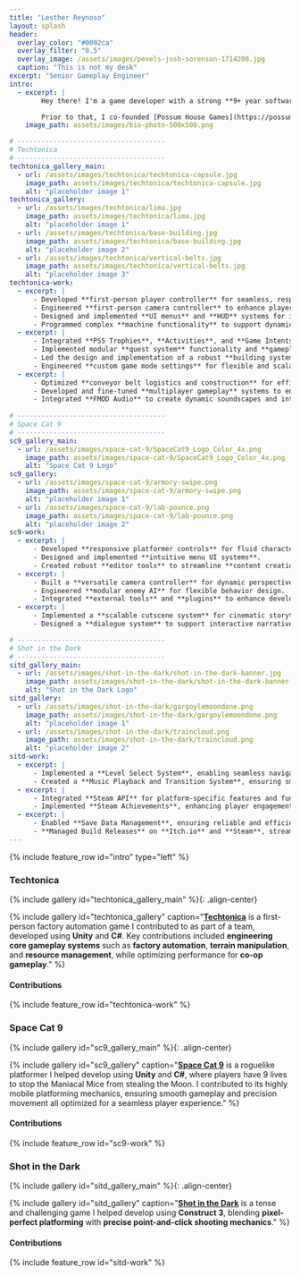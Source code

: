 ```yaml
---
title: "Lesther Reynoso"
layout: splash
header:
  overlay_color: "#0092ca"
  overlay_filter: "0.5"
  overlay_image: /assets/images/pexels-josh-sorenson-1714208.jpg
  caption: "This is not my desk"
excerpt: "Senior Gameplay Engineer"
intro: 
  - excerpt: |
        Hey there! I'm a game developer with a strong **9+ year software engineering** background. Recently a **Gameplay Engineer** at Fire Hose Games working on [Techtonica](https://store.steampowered.com/app/1457320/Techtonica/) gaining experience as a versatile **generalist** specializing in **developing** and **optimizing** core **gameplay mechanics**, game **features**, and **development tools**. 

        Prior to that, I co-founded [Possum House Games](https://possumhousegames.com/) tackling **production**, **programming**, **business development**, **marketing** and other miscellaneous logistics as I **taught myself many aspects of game development** over the years. 
    image_path: assets/images/bio-photo-500x500.png

# -------------------------------------
# Techtonica
# -------------------------------------
techtonica_gallery_main:
  - url: /assets/images/techtonica/techtonica-capsule.jpg
    image_path: assets/images/techtonica/techtonica-capsule.jpg
    alt: "placeholder image 1"
techtonica_gallery:
  - url: /assets/images/techtonica/lima.jpg
    image_path: assets/images/techtonica/lima.jpg
    alt: "placeholder image 1"
  - url: /assets/images/techtonica/base-building.jpg
    image_path: assets/images/techtonica/base-building.jpg
    alt: "placeholder image 2"
  - url: /assets/images/techtonica/vertical-belts.jpg
    image_path: assets/images/techtonica/vertical-belts.jpg
    alt: "placeholder image 3"
techtonica-work:
  - excerpt: | 
      - Developed **first-person player controller** for seamless, responsive movement.
      - Engineered **first-person camera controller** to enhance player perspective and immersion.
      - Designed and implemented **UI menus** and **HUD** systems for intuitive player interaction.
      - Programmed complex **machine functionality** to support dynamic in-game interactions.
  - excerpt: | 
      - Integrated **PS5 Trophies**, **Activities**, and **Game Intents** to meet **platform certification standards**.
      - Implemented modular **quest system** functionality and **gameplay design tools** for content creators.
      - Led the design and implementation of a robust **building system** with **smart snapping UX** for precise and fluid **construction mechanics.**
      - Engineered **custom game mode settings** for flexible and scalable game modes.
  - excerpt: | 
      - Optimized **conveyor belt logistics and construction** for efficient automation and resource flow.
      - Developed and fine-tuned **multiplayer gameplay** systems to ensure smooth online experiences.
      - Integrated **FMOD Audio** to create dynamic soundscapes and interactive audio.
      
# -------------------------------------
# Space Cat 9
# -------------------------------------
sc9_gallery_main:
  - url: /assets/images/space-cat-9/SpaceCat9_Logo_Color_4x.png
    image_path: assets/images/space-cat-9/SpaceCat9_Logo_Color_4x.png
    alt: "Space Cat 9 Logo"
sc9_gallery:
  - url: /assets/images/space-cat-9/armory-swipe.png
    image_path: assets/images/space-cat-9/armory-swipe.png
    alt: "placeholder image 1"
  - url: /assets/images/space-cat-9/lab-pounce.png
    image_path: assets/images/space-cat-9/lab-pounce.png
    alt: "placeholder image 2"
sc9-work:
  - excerpt: | 
      - Developed **responsive platformer controls** for fluid character movement.
      - Designed and implemented **intuitive menu UI systems**.
      - Created robust **editor tools** to streamline **content creation**.
  - excerpt: |       
      - Built a **versatile camera controller** for dynamic perspectives.
      - Engineered **modular enemy AI** for flexible behavior design.
      - Integrated **external tools** and **plugins** to enhance development workflows.
  - excerpt: |
      - Implemented a **scalable cutscene system** for cinematic storytelling.
      - Designed a **dialogue system** to support interactive narrative experiences.

# -------------------------------------
# Shot in the Dark
# -------------------------------------
sitd_gallery_main:
  - url: /assets/images/shot-in-the-dark/shot-in-the-dark-banner.jpg
    image_path: assets/images/shot-in-the-dark/shot-in-the-dark-banner.jpg
    alt: "Shot in the Dark Logo"
sitd_gallery:
  - url: /assets/images/shot-in-the-dark/gargoylemoondone.png
    image_path: assets/images/shot-in-the-dark/gargoylemoondone.png
    alt: "placeholder image 1"
  - url: /assets/images/shot-in-the-dark/traincloud.png
    image_path: assets/images/shot-in-the-dark/traincloud.png
    alt: "placeholder image 2"
sitd-work:
  - excerpt: | 
      - Implemented a **Level Select System**, enabling seamless navigation between levels.
      - Created a **Music Playback and Transition System**, ensuring smooth audio transitions during gameplay.
  - excerpt: |       
      - Integrated **Steam API** for platform-specific features and functionality.
      - Implemented **Steam Achievements**, enhancing player engagement and progression tracking.
  - excerpt: |
      - Enabled **Save Data Management**, ensuring reliable and efficient game state preservation.
      - **Managed Build Releases** on **Itch.io** and **Steam**, streamlining the deployment process for multiple platforms.
---
```


{% include feature_row id="intro" type="left" %}

<!-- ===================================================== -->
<!-- ==================== Techtonica  ==================== -->
<!-- ===================================================== -->

### Techtonica
{% include gallery id="techtonica_gallery_main" %}{: .align-center}

<!-- As a **gameplay engineer**, I contributed to the game's success by **implementing gameplay features** and **rapidly prototyping design concepts** for evaluation. I polished and refined approved designs for production, ensuring high-quality gameplay experiences. 

Additionally, I developed **internal tools** to streamline workflows for other disciplines, fostering cross-team collaboration and efficiency. By **iterating on released features** based on **player feedback**, I helped to enhance the game through **subsequent updates**. My efforts supported the project from **early access** through multiple **content and feature updates**, culminating in its **1.0 release** on **Steam**, **Xbox**, and **PS5**. -->

{% include gallery id="techtonica_gallery" caption="**[Techtonica](https://store.steampowered.com/app/1457320/Techtonica/)** is a first-person factory automation game I contributed to as part of a team, developed using **Unity** and **C#**. Key contributions included **engineering core gameplay systems** such as **factory automation**, **terrain manipulation**, and **resource management**, while optimizing performance for **co-op gameplay**." %}

#### Contributions
{% include feature_row id="techtonica-work" %}

<!-- ===================================================== -->
<!-- ==================== Space Cat 9 ==================== -->
<!-- ===================================================== -->

### Space Cat 9
{% include gallery id="sc9_gallery_main" %}{: .align-center}

<!-- I initially joined the project on a short-term contract, but my dedication to its development and **passion for gameplay** engineering made it impossible to step away before achieving its full potential. 

Leveraging skills in **systems design**, **core mechanics programming**, and **iterative problem-solving**, I collaborated closely with the team to refine gameplay systems and ensure smooth player interaction. 

After a brief pause in development, we resumed work, focusing on **optimizing performance**, **balancing mechanics**, and **enhancing player experience**. Through extensive **iteration**, **debugging**, and **feature implementation**, we reached a milestone where we confidently released a polished beta build to the public. -->

{% include gallery id="sc9_gallery" caption="**[Space Cat 9](https://possumhousegames.com/space_cat_nine/)** is a roguelike platformer I helped develop using **Unity** and **C#**, where players have 9 lives to stop the Maniacal Mice from stealing the Moon. I contributed to its highly mobile platforming mechanics,  ensuring smooth gameplay and precision movement all optimized for a seamless player experience." %}

#### Contributions
{% include feature_row id="sc9-work" %}

<!-- ========================================================== -->
<!-- ==================== Shot in the Dark ==================== -->
<!-- ========================================================== -->

### Shot in the Dark
{% include gallery id="sitd_gallery_main" %}{: .align-center}

<!-- Brought on as a contractor to **implement missing game systems** and **optimize performance**, I extended my role to oversee the **Steam API integration**, as well as **build generation** and **platform configuration** for Steam.

Shortly afterwards, my business partner and I **co-founded Possum House Games**, creating a platform to release **Shot in the Dark** along with our past and future projects. -->

{% include gallery id="sitd_gallery" caption="**[Shot in the Dark](https://possumhousegames.com/shot_in_the_dark/)** is a tense and challenging game I helped develop using **Construct 3**, blending **pixel-perfect platforming** with **precise point-and-click shooting mechanics**." %}

#### Contributions
{% include feature_row id="sitd-work" %}